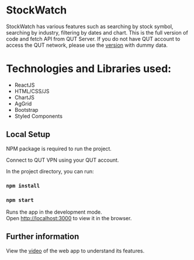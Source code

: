 # StockWatch
StockWatch has various features such as searching by stock symbol, searching by industry, filtering by dates and chart. This is the full version of code and fetch API from QUT Server. If you do not have QUT account to access the QUT network, please use the [version](https://github.com/ivypratiwi/stockwatch_v2) with dummy data.


# Technologies and Libraries used:
   - ReactJS
   - HTML/CSS/JS
   - ChartJS
   - AgGrid
   - Bootstrap 
   - Styled Components

## Local Setup
NPM package is required to run the project.

Connect to QUT VPN using your QUT account.

In the project directory, you can run:

### `npm install`
### `npm start`

Runs the app in the development mode.<br />
Open [http://localhost:3000](http://localhost:3000) to view it in the browser.

## Further information

View the [video](https://youtu.be/ImIhweNvZxc) of the web app to understand its features.

